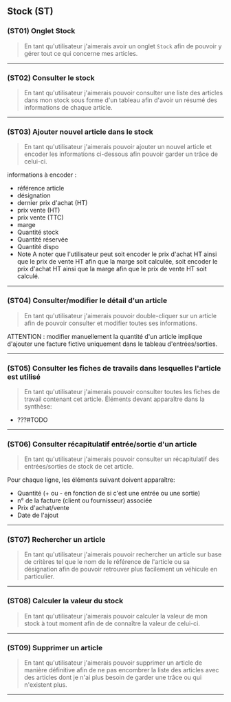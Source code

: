 ## Stock (ST)

### (ST01) Onglet Stock
> En tant qu'utilisateur j'aimerais avoir un onglet `Stock` afin de pouvoir y gérer tout ce qui concerne mes articles.

---

### (ST02) Consulter le stock
> En tant qu'utilisateur j'aimerais pouvoir consulter une liste des articles dans mon stock sous forme d'un tableau afin d'avoir un résumé des informations de chaque article. 

---

### (ST03) Ajouter nouvel article dans le stock
> En tant qu'utilisateur j'aimerais pouvoir ajouter un nouvel article et encoder les informations ci-dessous afin pouvoir garder un trâce de celui-ci.

informations à encoder :
  - référence article
  - désignation 
  - dernier prix d'achat (HT)
  - prix vente (HT)
  - prix vente (TTC)
  - marge 
  - Quantité stock 
  - Quantité réservée
  - Quantité dispo 
  - Note 
A noter que l'utilisateur peut soit encoder le prix d'achat HT ainsi que le prix de vente HT afin que la marge soit calculée, soit encoder le prix d'achat HT ainsi que la marge afin que le prix de vente HT soit calculé.

---

### (ST04) Consulter/modifier le détail d'un article
> En tant qu'utilisateur j'aimerais pouvoir double-cliquer sur un article afin de pouvoir consulter et modifier toutes ses informations.

ATTENTION : modifier manuellement la quantité d'un article implique d'ajouter une facture fictive uniquement dans le tableau d'entrées/sorties. 

---

### (ST05) Consulter les fiches de travails dans lesquelles l'article est utilisé
> En tant qu'utilisateur j'aimerais pouvoir consulter toutes les fiches de travail contenant cet article.
Éléments devant apparaître dans la synthèse: 
  - ???#TODO

---

### (ST06) Consulter récapitulatif entrée/sortie d'un article
> En tant qu'utilisateur j'aimerais pouvoir consulter un récapitulatif des entrées/sorties de stock de cet article.

Pour chaque ligne, les éléments suivant doivent apparaître: 
  - Quantité (+ ou - en fonction de si c'est une entrée ou une sortie)
  - n° de la facture (client ou fournisseur) associée 
  - Prix d'achat/vente 
  - Date de l'ajout
  
---

### (ST07) Rechercher un article
> En tant qu'utilisateur j'aimerais pouvoir rechercher un article sur base de critères tel que le nom de le référence de l'article ou sa désignation afin de pouvoir retrouver plus facilement un véhicule en particulier.

---

### (ST08) Calculer la valeur du stock
> En tant qu'utilisateur j'aimerais pouvoir calculer la valeur de mon stock à tout moment afin de de connaître la valeur de celui-ci.

---

### (ST09) Supprimer un article
> En tant qu'utilisateur j'aimerais pouvoir supprimer un article de manière définitive afin de ne pas encombrer la liste des articles avec des articles dont je n'ai plus besoin de garder une trâce ou qui n'existent plus.

---
